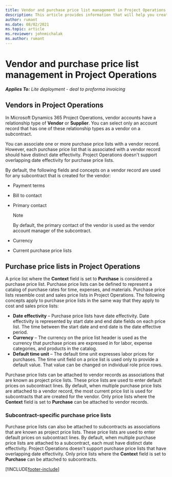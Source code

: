 ```yaml
---
title: Vendor and purchase price list management in Project Operations
description: This article provides information that will help you create and maintain vendor data and purchase price lists for subcontracting.
author: rumant
ms.date: 08/02/2021
ms.topic: article
ms.reviewer: johnmichalak
ms.author: rumant
---
```


# Vendor and purchase price list management in Project Operations


_**Applies To:** Lite deployment - deal to proforma invoicing_

## Vendors in Project Operations

In Microsoft Dynamics 365 Project Operations, vendor accounts have a relationship type of **Vendor** or **Supplier**. You can select only an account record that has one of these relationship types as a vendor on a subcontract.

You can associate one or more purchase price lists with a vendor record. However, each purchase price list that is associated with a vendor record should have distinct date effectivity. Project Operations doesn't support overlapping date effectivity for purchase price lists.

By default, the following fields and concepts on a vendor record are used for any subcontract that is created for the vendor:

- Payment terms
- Bill to contact
- Primary contact

    > [!NOTE]
    > By default, the primary contact of the vendor is used as the vendor account manager of the subcontract.

- Currency
- Current purchase price lists

## Purchase price lists in Project Operations

A price list where the **Context** field is set to **Purchase** is considered a purchase price list. Purchase price lists can be defined to represent a catalog of purchase rates for time, expenses, and materials. Purchase price lists resemble cost and sales price lists in Project Operations. The following concepts apply to purchase price lists in the same way that they apply to cost and sales price lists:

- **Date effectivity** – Purchase price lists have date effectivity. Date effectivity is represented by start date and end date fields on each price list. The time between the start date and end date is the date effective period.
- **Currency** – The currency on the price list header is used as the currency that purchase prices are expressed in for labor, expense categories, and products in the catalog.
- **Default time unit** – The default time unit expresses labor prices for purchases. The time unit field on a price list is used only to provide a default value. That value can be changed on individual role price rows.

Purchase price lists can be attached to vendor records as associations that are known as project price lists. These price lists are used to enter default prices on subcontract lines. By default, when multiple purchase price lists are attached to a vendor record, the most current price list is used for subcontracts that are created for the vendor. Only  price lists where the **Context** field is set to **Purchase** can be attached to vendor records.

### Subcontract-specific purchase price lists

Purchase price lists can also be attached to subcontracts as associations that are known as project price lists. These price lists are used to enter default prices on subcontract lines. By default, when multiple purchase price lists are attached to a subcontract, each must have distinct date effectivity. Project Operations doesn't support purchase price lists that have overlapping date effectivity. Only price lists where the **Context** field is set to **Purchase** can be attached to subcontracts.

[!INCLUDE[footer-include](../../includes/footer-banner.md)]
